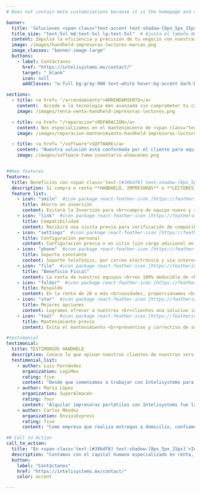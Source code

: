 ```yaml
---
# Does not contain meta customizations because it is the homepage and config is already set in the config file

banner:
  title: 'Soluciones <span class="text-accent text-shadow-[0px_5px_15px] shadow-accent/10">HANDHELD</span> en <span class="text-[#2997ff]"> RENTA, VENTA Y REPARACIÓN</span>'
  title_size: "text-5xl md:text-5xl lg:text-5xl"  # Ajusta el tamaño del título aquí
  content: Impulsa la eficiencia y precisión de tu negocio con nuestras soluciones en <span class="text-[#166ee0] font-bold">TERMINALES PORTÁTILES HANDHELD, IMPRESORAS DE CÓDIGOS DE BARRAS, LECTORES DE INVENTARIO</span> y <span class="text-[#166ee0] font-bold">SOFTWARE DE GESTIÓN DE ALMACENES.</span> Ofrecemos servicios de <span class="text-[#166ee0] font-bold">RENTA, VENTA</span> y <span class="text-[#166ee0] font-bold">REPARACIÓN</span>, adaptándonos a las necesidades específicas de tu empresa.
  image: /images/handheld-impresoras-lectores-marcas.png
  image_classes: "banner-image-large"
  buttons:
    - label: Contáctanos
      href: "https://intelisystems.mx/contact/"
      target: "_blank"
      icon: null
      addClasses: "w-full bg-gray-900 text-white hover:bg-accent dark:border-white/10 dark:border text-lg"

sections:
  - title: <a href= "/arrendamiento">ARRENDAMIENTO</a>
    content:  Accede a la tecnología más avanzada sin comprometer tu capital. Nuestro servicio de <span class="text-[#166ee0] font-bold">ARRENDAMIENTO</span> de <span class="text-[#166ee0] font-bold">HANDHELD</span> e <span class="text-[#166ee0] font-bold">IMPRESORAS</span> te brinda la flexibilidad de equipar tu operación con dispositivos de alto rendimiento, asegurando la captura de datos precisa y la optimización de tus procesos logísticos, todo a un costo accesible y con opciones de actualización continua.
    image: /images/renta-venta-handheld-impresoras-lectores.png

  - title: <a href= "/reparacion">REPARACIÓN</a>
    content: Nos especializamos en el mantenimiento de <span class="text-accent font-bold">HANDHELD</span>, <span class="text-[#166ee0] font-bold">IMPRESORAS</span> y <span class="text-[#166ee0] font-bold">LECTORES</span> de las marcas que comercializamos. <br/><br/> Nuestro equipo de ingenieros especializados cuenta con la formación, experiencia y conocimientos necesarios para realizar reparaciones de alta calidad por lo que todas nuestras reparaciones cuentan con una garantía de <span class="text-accent font-bold">100</span> días naturales.
    image: /images/reparacion-mantenimiento-handheld-impresoras-lectores.png

  - title: <a href= "/software">SOFTWARE</a>
    content: "Nuestra solución está conformada por el cliente para equipo de escritorio con <b class='text-accent'>S.O. Windows</b>, la cual es una consola que permitirá consolidar la información recabada por los clientes móviles y realizar reportes a la medida, así como los diseñados para detectar diferencias en tu almacén.<br/> <br/>Para el cliente móvil <b class='text-accent'>(HAND HELD)</b>, conservamos nuestra versión para Windows Mobile para nuestros clientes que han decidido mantener su tecnología con este <b class='text-accent'>S.O.</b> y para aquellos que sus necesidades los llevaron a migrar a la plataforma <b class='text-accent'>ANDROID</b> ya tenemos nuestra versión a su servicio."
    image: /images/software-toma-inventario-almacenes.png


##key features
features:
  title: Beneficios con <span class='text-[#38bdf8] text-shadow-[0px_5px_15px]'>Inteli</span><span class='text-accent text-shadow-[0px_5px_15px]' >Systems</span>
  description: Si compra o renta **HANDHELD, IMPRESORAS** o **LECTORES** gozará de los siguientes beneficios.
  feature_list:
    - icon: "smile"  #icon package react-feather-icon [https://feathericons.com/]
      title: Ahorro en inversión
      content: Evitará la Inversión para <br>compra de equipo nuevo y <br>accesorios como baterías, <br>cargadores, etc.
    - icon: "link"  #icon package react-feather-icon [https://feathericons.com/]
      title: Compatibilidad
      content: Recibirá una visita previa para verificación de compatibilidad de su aplicativo.
    - icon: "settings"  #icon package react-feather-icon [https://feathericons.com/]
      title: Configuración personal
      content: Configuración previa o en sitio (sin cargo adicional en la zona metropolitana de la Ciudad de México).
    - icon: "phone"  #icon package react-feather-icon [https://feathericons.com/]
      title: Soporte constante
      content: Soporte telefónico, por correo electrónico y vía internet <br>(conexión remota), en un <br>horario de 8 a 18 hrs.
    - icon: "file"  #icon package react-feather-icon [https://feathericons.com/]
      title: "Beneficio Fiscal"
      content: La renta de nuestros equipos <br>es 100% deducible de <br>impuestos, lo que representa <br>una gran ventaja para su <br>negocio.
    - icon: "folder"  #icon package react-feather-icon [https://feathericons.com/]
      title: Respaldo
      content: En la renta de 20 o más <br>unidades, proporcionamos <br>equipo de respaldo.
    - icon: "star"  #icon package react-feather-icon [https://feathericons.com/]
      title: Mejores opciones
      content: Logramos ofrecer a nuestros <br>clientes una solucion integral <br>con un equipo de gran <br>performance.
    - icon: "tool"  #icon package react-feather-icon [https://feathericons.com/]
      title: Mantenimiento previo
      content: Evita el mantenimiento <br>preventivo y correctivo de sus equipos.

#testimonial
testimonial:
  title: TESTIMONIOS HANDHELD
  description: Conoce lo que opinan nuestros clientes de nuestros servicios de **HANDHELD**.
  testimonial_list:
    - author: Luis Fernández
      organization: LogiMex
      rating: five
      content: "Desde que comenzamos a trabajar con Intelisystems para el mantenimiento de nuestros dispositivos handheld, hemos notado una gran mejora en la eficiencia de nuestras operaciones. Sus técnicos son muy profesionales y el servicio es rápido y confiable. Definitivamente, son una pieza clave para el buen funcionamiento de nuestra logística."
    - author: María López
      organization: SuperAlmacén
      rating: four
      content: "Alquilar impresoras portátiles con Intelisystems fue la mejor decisión para nuestro negocio. Nos permitió reducir costos y evitar la inversión en equipos que solo utilizamos durante ciertas temporadas. Además, el soporte técnico siempre está disponible para resolver cualquier inconveniente."
    - author: Carlos Méndez
      organization: EnvíosExpress
      rating: five
      content: "Como empresa que realiza entregas a domicilio, confiamos en Intelisystems para el mantenimiento preventivo de nuestros handhelds. Gracias a sus planes de mantenimiento, hemos reducido considerablemente los tiempos de inactividad y mejorado la precisión en nuestras entregas. Un socio verdaderamente confiable."

## Call to Action
call_to_action:
  title: "En <span class='text-[#38bdf8] text-shadow-[0px_5px_15px]'>Inteli</span><span class='text-accent text-shadow-[0px_5px_15px]' >Systems</span> ofrecemos los mejores resultados."
  description: "Contamos con el capital humano especializado en renta, reparación o venta de **HandHeld**, lectores de códigos para decodificación de QR, 1D y 2D, impresoras industriales, de escritorio y portátiles, así como software especializado o diseñado a la medida."
  button: 
    label: "Contáctanos"
    href: "https://intelisystems.mx/contact/"
    color: accent

---
```

